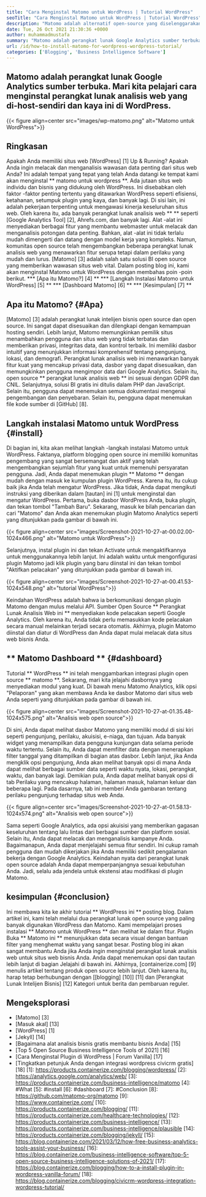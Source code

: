 ```yaml
---
title: "Cara Menginstal Matomo untuk WordPress | Tutorial WordPress" 
seoTitle: "Cara Menginstal Matomo untuk WordPress | Tutorial WordPress" 
description: "Matomo adalah alternatif open-source yang diselenggarakan sendiri untuk Google Analytics. Mari kita pelajari cara menginstal perangkat lunak analisis web yang kaya ini di WordPress." 
date: Tue, 26 Oct 2021 21:30:36 +0000
author: muhammadmustafa
summary: "Matomo adalah perangkat lunak Google Analytics sumber terbuka. Mari kita pelajari cara menginstal perangkat lunak analitik web yang di-host-sendiri dan kaya ini di WordPress." 
url: /id/how-to-install-matomo-for-wordpress-wordpress-tutorial/
categories: ['Blogging', 'Business Intelligence Software']
---
```


## Matomo adalah perangkat lunak Google Analytics sumber terbuka. Mari kita pelajari cara menginstal perangkat lunak analisis web yang di-host-sendiri dan kaya ini di WordPress.

{{< figure align=center src="images/wp-matomo.png" alt="Matomo untuk WordPress">}}


## Ringkasan
Apakah Anda memiliki situs web [WordPress] [1] Up & Running? Apakah Anda ingin melacak dan menganalisis wawasan data penting dari situs web Anda? Ini adalah tempat yang tepat yang telah Anda datangi ke tempat kami akan menginstal ** matomo untuk wordpress **. Ada jutaan situs web individu dan bisnis yang didukung oleh WordPress. Ini disebabkan oleh faktor -faktor penting tertentu yang ditawarkan WordPress seperti efisiensi, ketahanan, setumpuk plugin yang kaya, dan banyak lagi. Di sisi lain, ini adalah pekerjaan terpenting untuk mengawasi kinerja keseluruhan situs web. Oleh karena itu, ada banyak perangkat lunak analisis web ** ** seperti [Google Analytics Tool] [2], Ahrefs.com, dan banyak lagi. Alat -alat ini menyediakan berbagai fitur yang membantu webmaster untuk melacak dan menganalisis potongan data penting. Bahkan, alat -alat ini tidak terlalu mudah dimengerti dan datang dengan model kerja yang kompleks.
Namun, komunitas open source telah mengembangkan beberapa perangkat lunak analisis web yang menawarkan fitur serupa tetapi dalam perilaku yang mudah dan lurus. [Matomo] [3] adalah salah satu solusi BI open source yang memberikan wawasan situs web vital. Dalam posting blog ini, kami akan menginstal Matomo untuk WordPress dengan membahas poin -poin berikut.
  *** [Apa itu Matomo?] [4] **
  *** [Langkah Instalasi Matomo untuk WordPress] [5] **
  *** [Dashboard Matomo] [6] **
  *** [Kesimpulan] [7] **

## Apa itu Matomo? {#Apa}
[Matomo] [3] adalah perangkat lunak intelijen bisnis open source dan open source. Ini sangat dapat disesuaikan dan dilengkapi dengan kemampuan hosting sendiri. Lebih lanjut, Matomo memungkinkan pemilik situs menambahkan pengguna dan situs web yang tidak terbatas dan memberikan privasi, integritas data, dan kontrol terbaik. Ini memiliki dasbor intuitif yang menunjukkan informasi komprehensif tentang pengunjung, lokasi, dan demografi. Perangkat lunak analisis web ini menawarkan banyak fitur kuat yang mencakup privasi data, dasbor yang dapat disesuaikan, dan memungkinkan pengguna mengimpor data dari Google Analytics. Selain itu, open source ** perangkat lunak analisis web ** ini sesuai dengan GDPR dan CNIL. Selanjutnya, solusi BI gratis ini ditulis dalam PHP dan JavaScript. Selain itu, pengguna dapat menemukan semua dokumentasi mengenai pengembangan dan penyebaran. Selain itu, pengguna dapat menemukan file kode sumber di [GitHub] [8].

## Langkah instalasi Matomo untuk WordPress {#install}
Di bagian ini, kita akan melihat langkah -langkah instalasi Matomo untuk WordPress. Faktanya, platform blogging open source ini memiliki komunitas pengembang yang sangat bersemangat dan aktif yang telah mengembangkan sejumlah fitur yang kuat untuk memenuhi persyaratan pengguna. Jadi, Anda dapat menemukan plugin ** Matomo ** dengan mudah dengan masuk ke kumpulan plugin WordPress. Karena itu, itu cukup baik jika Anda telah mengatur WordPress. Jika tidak, Anda dapat mengikuti instruksi yang diberikan dalam [tautan] ini [1] untuk menginstal dan mengatur WordPress. Pertama, buka dasbor WordPress Anda, buka plugin, dan tekan tombol "Tambah Baru".
Sekarang, masuk ke bilah pencarian dan cari "Matomo" dan Anda akan menemukan plugin Matomo Analytics seperti yang ditunjukkan pada gambar di bawah ini.

{{< figure align=center src="images/Screenshot-2021-10-27-at-00.02.00-1024x466.png" alt="Matomo untuk WordPress">}}

Selanjutnya, instal plugin ini dan tekan Activate untuk mengaktifkannya untuk menggunakannya lebih lanjut. Ini adalah waktu untuk mengonfigurasi plugin Matomo jadi klik plugin yang baru diinstal ini dan tekan tombol "Aktifkan pelacakan" yang ditunjukkan pada gambar di bawah ini.

{{< figure align=center src="images/Screenshot-2021-10-27-at-00.41.53-1024x548.png" alt="tutorial WordPress">}}

Keindahan WordPress adalah bahwa ia berkomunikasi dengan plugin Matomo dengan mulus melalui API. Sumber Open Source ** Perangkat Lunak Analisis Web ini ** menyediakan kode pelacakan seperti Google Analytics. Oleh karena itu, Anda tidak perlu memasukkan kode pelacakan secara manual melainkan terjadi secara otomatis. Akhirnya, plugin Matomo diinstal dan diatur di WordPress dan Anda dapat mulai melacak data situs web bisnis Anda.

## ** Matomo Dashboard ** {#dashboard}
Tutorial ** WordPress ** ini telah menggambarkan integrasi plugin open source ** matomo **. Sekarang, mari kita jelajahi dasbornya yang menyediakan modul yang kuat. Di bawah menu Matomo Analytics, klik opsi "Pelaporan" yang akan membawa Anda ke dasbor Matomo dari situs web Anda seperti yang ditunjukkan pada gambar di bawah ini.

{{< figure align=center src="images/Screenshot-2021-10-27-at-01.35.48-1024x575.png" alt="Analisis web open source">}}

Di sini, Anda dapat melihat dasbor Matomo yang memiliki modul di sisi kiri seperti pengunjung, perilaku, akuisisi, e-niaga, dan tujuan. Ada banyak widget yang menampilkan data pengguna kunjungan data selama periode waktu tertentu. Selain itu, Anda dapat memfilter data dengan menerapkan filter tanggal yang ditampilkan di bagian atas dasbor. Lebih lanjut, jika Anda mengklik opsi pengunjung, Anda akan melihat banyak opsi di mana Anda dapat melihat berbagai sumber data seperti waktu nyata, lokasi, perangkat, waktu, dan banyak lagi. Demikian pula, Anda dapat melihat banyak opsi di tab Perilaku yang mencakup halaman, halaman masuk, halaman keluar dan beberapa lagi. Pada dasarnya, tab ini memberi Anda gambaran tentang perilaku pengunjung terhadap situs web Anda.

{{< figure align=center src="images/Screenshot-2021-10-27-at-01.58.13-1024x574.png" alt="Analisis web open source">}}

Sama seperti Google Analytics, ada opsi akuisisi yang memberikan gagasan keseluruhan tentang lalu lintas dari berbagai sumber dan platform sosial. Selain itu, Anda dapat melacak dan menganalisis kampanye Anda. Bagaimanapun, Anda dapat menjelajahi semua fitur sendiri. Ini cukup ramah pengguna dan mudah dikerjakan jika Anda memiliki sedikit pengalaman bekerja dengan Google Analytics. Keindahan nyata dari perangkat lunak open source adalah Anda dapat memperpanjangnya sesuai kebutuhan Anda. Jadi, selalu ada jendela untuk ekstensi atau modifikasi di plugin Matomo.

## kesimpulan {#conclusion}
Ini membawa kita ke akhir tutorial ** WordPress ini ** posting blog. Dalam artikel ini, kami telah melalui dua perangkat lunak open source yang paling banyak digunakan WordPress dan Matomo. Kami mempelajari proses instalasi ** Matomo untuk WordPress ** dan melihat ke dalam fitur. Plugin Buka ** Matomo ini ** menunjukkan data secara visual dengan bantuan filter yang menghemat waktu yang sangat besar. Posting blog ini akan sangat membantu Anda jika Anda ingin menginstal perangkat lunak analisis web untuk situs web bisnis Anda. Anda dapat menemukan opsi dan tautan lebih lanjut di bagian Jelajahi di bawah ini.
Akhirnya, [containerize.com] [9] menulis artikel tentang produk open source lebih lanjut. Oleh karena itu, harap tetap berhubungan dengan [[blogging] [10]] [11] dan [Perangkat Lunak Intelijen Bisnis] [12] Kategori untuk berita dan pembaruan reguler.

## Mengeksplorasi
  * [Matomo] [3]
  * [Masuk akal] [13]
  * [WordPress] [1]
  * [Jekyll] [14]
  * [Bagaimana alat analisis bisnis gratis membantu bisnis Anda] [15]
  * [Top 5 Open Source Business Intelligence Tools of 2021] [16]
  * [Cara Menginstal Plugin di WordPress | Forum Vanilla] [17]
  * [Tingkatkan petunjuk Anda dengan integrasi wordpress civicrm gratis] [18]
[1]: https://products.containerize.com/blogging/wordpress/
[2]: https://analytics.google.com/analytics/web/
[3]: https://products.containerize.com/business-intelligence/matomo
[4]: #What
[5]: #install
[6]: #dashboard
[7]: #Conclusion
[8]: https://github.com/matomo-org/matomo
[9]: https://www.containerize.com/
[10]: https://products.containerize.com/blogging/
[11]: https://products.containerize.com/healthcare-technologies/
[12]: https://products.containerize.com/business-intelligence/
[13]: https://products.containerize.com/business-intelligence/plausible
[14]: https://products.containerize.com/blogging/jekyll/
[15]: https://blog.containerize.com/2021/03/12/how-free-business-analytics-tools-assist-your-business/
[16]: https://blog.containerize.com/business-intelligence-software/top-5-open-source-business-intelligence-solutions-of-2021/
[17]: https://blog.containerize.com/blogging/how-to-a-install-plugin-in-wordpress-vanilla-forum/
[18]: https://blog.containerize.com/blogging/civicrm-wordpress-integration-wordpress-tutorial/
